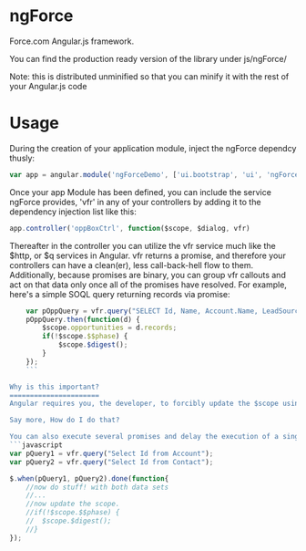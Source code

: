 ngForce
=======

Force.com Angular.js framework.

You can find the production ready version of the library under js/ngForce/

Note: this is distributed unminified so that you can minify it with the rest of your Angular.js code

Usage
======

During the creation of your application module, inject the ngForce dependcy thusly:
```javascript
var app = angular.module('ngForceDemo', ['ui.bootstrap', 'ui', 'ngForce']);
```

Once your app Module has been defined, you can include the service ngForce provides, 'vfr' in any of your controllers by adding it to the dependency injection list like this:
```javascript
app.controller('oppBoxCtrl', function($scope, $dialog, vfr)
```

Thereafter in the controller you can utilize the vfr service much like the $http, or $q services in Angular.
vfr returns a promise, and therefore your controllers can have a clean(er), less call-back-hell flow to them. Additionally, because promises are binary, you can group vfr callouts and act on that data only once all of the promises have resolved. For example, here's a simple SOQL query returning records via promise:

```javascript
	var pOppQuery = vfr.query("SELECT Id, Name, Account.Name, LeadSource, Probability, CloseDate, StageName, Amount FROM Opportunity ORDER BY CloseDate DESC");
	pOppQuery.then(function(d) {
		$scope.opportunities = d.records;
		if(!$scope.$$phase) {
			$scope.$digest();
		}
	});
	``` 

Why is this important?
======================
Angular requires you, the developer, to forcibly update the $scope using $scope.$apply, or better yet $scope.$digest whenever you consume data from an external service, such as a custom api like Salesforce / apex. The promise backed interface that ngForce exposes allows you to run the N number of queries needed to display the page, and *yet only update the $scope once.* 

Say more, How do I do that?

You can also execute several promises and delay the execution of a singular callback to handle all of them: 
```javascript
var pQuery1 = vfr.query("Select Id from Account");
var pQuery2 = vfr.query("Select Id from Contact");

$.when(pQuery1, pQuery2).done(function{
	//now do stuff! with both data sets
	//...
	//now update the scope.
	//if(!$scope.$$phase) {
	//	$scope.$digest();
	//}
});
``` 


